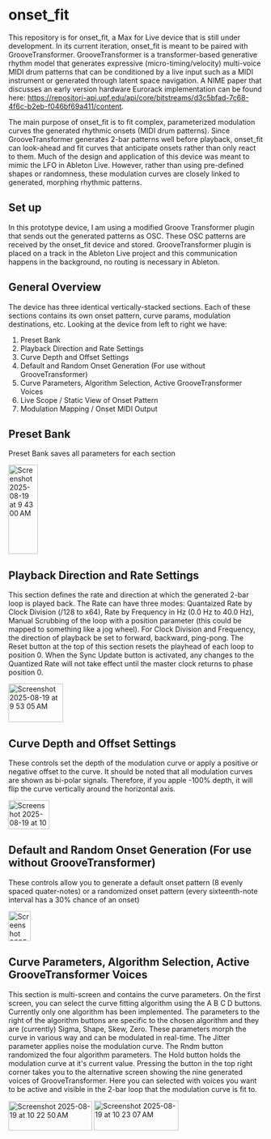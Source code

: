 # onset_fit

This repository is for onset_fit, a Max for Live device that is still under development. In its current iteration, onset_fit is meant to be paired with GrooveTransformer. GrooveTransformer is a transformer-based generative rhythm model that generates expressive (micro-timing/velocity) multi-voice MIDI drum patterns that can be conditioned by a live input such as a MIDI instrument or generated through latent space navigation. A NIME paper that discusses an early version hardware Eurorack implementation can be found here: https://repositori-api.upf.edu/api/core/bitstreams/d3c5bfad-7c68-4f6c-b2eb-f046bf69a411/content.

The main purpose of onset_fit is to fit complex, parameterized modulation curves the generated rhythmic onsets (MIDI drum patterns). Since GrooveTransformer generates 2-bar patterns well before playback, onset_fit can look-ahead and fit curves that anticipate onsets rather than only react to them. Much of the design and application of this device was meant to mimic the LFO in Ableton Live. However, rather than using pre-defined shapes or randomness, these modulation curves are closely linked to generated, morphing rhythmic patterns.

## Set up

In this prototype device, I am using a modified Groove Transformer plugin that sends out the generated patterns as OSC. These OSC patterns are received by the onset_fit device and stored. GrooveTransformer plugin is placed on a track in the Ableton Live project and this communication happens in the background, no routing is necessary in Ableton.

## General Overview

The device has three identical vertically-stacked sections. Each of these sections contains its own onset pattern, curve params, modulation destinations, etc. Looking at the device from left to right we have:

1. Preset Bank
2. Playback Direction and Rate Settings
3. Curve Depth and Offset Settings
4. Default and Random Onset Generation (For use without GrooveTransformer)
5. Curve Parameters, Algorithm Selection, Active GrooveTransformer Voices
6. Live Scope / Static View of Onset Pattern
7. Modulation Mapping / Onset MIDI Output

## Preset Bank

Preset Bank saves all parameters for each section

<img width="58" height="176" alt="Screenshot 2025-08-19 at 9 43 00 AM" src="https://github.com/user-attachments/assets/bb7b101f-69a1-4ff8-afba-ad48f9271e05" />

## Playback Direction and Rate Settings

This section defines the rate and direction at which the generated 2-bar loop is played back. The Rate can have three modes: Quantaized Rate by Clock Division (/128 to x64), Rate by Frequency in Hz (0.0 Hz to 40.0 Hz), Manual Scrubbing of the loop with a position parameter (this could be mapped to something like a jog wheel). For Clock Division and Frequency, the direction of playback be set to forward, backward, ping-pong. The Reset button at the top of this section resets the playhead of each loop to position 0. When the Sync Update button is activated, any changes to the Quantized Rate will not take effect until the master clock returns to phase position 0.

<img width="108" height="76" alt="Screenshot 2025-08-19 at 9 53 05 AM" src="https://github.com/user-attachments/assets/8172b232-901a-4f05-aa7a-bf799ff5d15a" />

## Curve Depth and Offset Settings

These controls set the depth of the modulation curve or apply a positive or negative offset to the curve. It should be noted that all modulation curves are shown as bi-polar signals. Therefore, if you apple -100% depth, it will flip the curve vertically around the horizontal axis.

<img width="81" height="57" alt="Screenshot 2025-08-19 at 10 06 22 AM" src="https://github.com/user-attachments/assets/5a9a95f8-82fe-4794-876c-620320df84ea" />

## Default and Random Onset Generation (For use without GrooveTransformer)

These controls allow you to generate a default onset pattern (8 evenly spaced quater-notes) or a randomized onset pattern (every sixteenth-note interval has a 30% chance of an onset)

<img width="44" height="59" alt="Screenshot 2025-08-19 at 10 11 32 AM" src="https://github.com/user-attachments/assets/c3a53aaf-de24-4100-9ce8-d08e8e85348c" />

## Curve Parameters, Algorithm Selection, Active GrooveTransformer Voices

This section is multi-screen and contains the curve parameters. On the first screen, you can select the curve fitting algorithm using the A B C D buttons. Currently only one algorithm has been implemented. The parameters to the right of the algorithm buttons are specific to the chosen algorithm and they are (currently) Sigma, Shape, Skew, Zero. These parameters morph the curve in various way and can be modulated in real-time. The Jitter parameter applies noise the modulation curve. The Rndm button randomized the four algorithm parameters. The Hold button holds the modulation curve at it's current value. Pressing the button in the top right corner takes you to the alternative screen showing the nine generated voices of GrooveTransformer. Here you can selected with voices you want to be active and visible in the 2-bar loop that the modulation curve is fit to.

<img width="165" height="58" alt="Screenshot 2025-08-19 at 10 22 50 AM" src="https://github.com/user-attachments/assets/b1c53f18-4612-4a97-87c0-01cbef790bda" />
<img width="167" height="59" alt="Screenshot 2025-08-19 at 10 23 07 AM" src="https://github.com/user-attachments/assets/8b5b0cff-62ab-4cf8-89ce-889455407771" />


